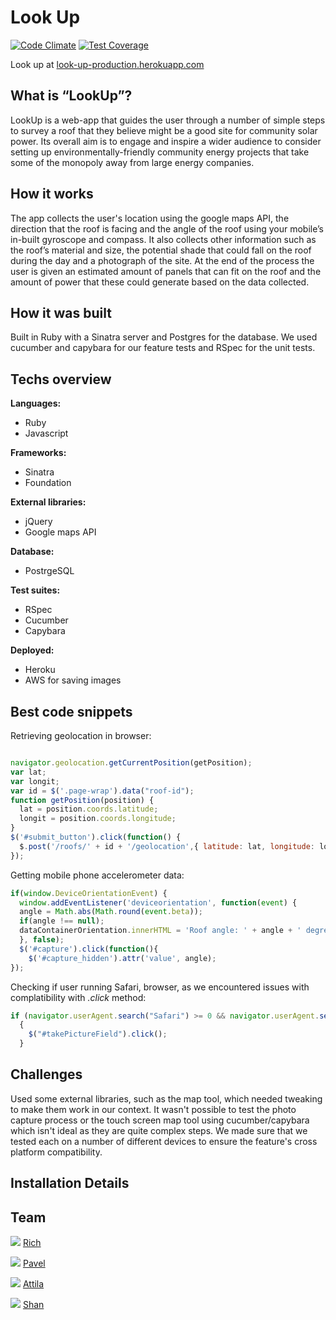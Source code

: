 Look Up
=======

[![Code Climate](https://codeclimate.com/github/Tr1ckX/LookUp/badges/gpa.svg)](https://codeclimate.com/github/Tr1ckX/LookUp) [![Test Coverage](https://codeclimate.com/github/Tr1ckX/LookUp/badges/coverage.svg)](https://codeclimate.com/github/Tr1ckX/LookUp)

Look up at [look-up-production.herokuapp.com](http://look-up-production.herokuapp.com)

What is “LookUp”?
-----------------
LookUp is a web-app that guides the user through a number of simple steps to survey a roof that they believe might be a good site for community solar power. Its overall aim is to engage and inspire a wider audience to consider setting up environmentally-friendly community energy projects that take some of the monopoly away from large energy companies.

How it works
------------
The app collects the user's location using the google maps API, the direction that the roof is facing and the angle of the roof using your mobile’s in-built gyroscope and compass. It also collects other information such as the roof’s material and size, the potential shade that could fall on the roof during the day and a photograph of the site. At the end of the process the user is given an estimated amount of panels that can fit on the roof and the amount of power that these could generate based on the data collected.

How it was built
----------------
Built in Ruby with a Sinatra server and Postgres for the database. We used cucumber and capybara for our feature tests and RSpec for the unit tests. 

Techs overview
-------------- 

**Languages:**

- Ruby
- Javascript

**Frameworks:**

- Sinatra
- Foundation

**External libraries:** 

- jQuery
- Google maps API

**Database:**

- PostrgeSQL

**Test suites:**

- RSpec
- Cucumber
- Capybara

**Deployed:**

- Heroku
- AWS for saving images

Best code snippets
------------------

Retrieving geolocation in browser:
```javascript

navigator.geolocation.getCurrentPosition(getPosition); 
var lat;
var longit;
var id = $('.page-wrap').data("roof-id");
function getPosition(position) {
  lat = position.coords.latitude;
  longit = position.coords.longitude;
}
$('#submit_button').click(function() {
  $.post('/roofs/' + id + '/geolocation',{ latitude: lat, longitude: longit });
});
```
Getting mobile phone accelerometer data:
```javascript
if(window.DeviceOrientationEvent) {
  window.addEventListener('deviceorientation', function(event) {
  angle = Math.abs(Math.round(event.beta));
  if(angle !== null); 
  dataContainerOrientation.innerHTML = 'Roof angle: ' + angle + ' degrees';
  }, false);
  $('#capture').click(function(){
    $('#capture_hidden').attr('value', angle);
});
```
Checking if user running Safari, browser, as we encountered issues with complatibility with *.click* method:
```javascript
if (navigator.userAgent.search("Safari") >= 0 && navigator.userAgent.search("Chrome") < 0)
  {
    $("#takePictureField").click();
  }
```


Challenges
----------
Used some external libraries, such as the map tool, which needed tweaking to make them work in our context. It wasn't possible to test the photo capture process or the touch screen map tool using cucumber/capybara which isn't ideal as they are quite complex steps. We made sure that we tested each on a number of different devices to ensure the feature's cross platform compatibility.

Installation Details
----------

Team
----

<img src="https://avatars2.githubusercontent.com/u/8901119?v=3&s=35">  [Rich](http://github.com/ralake)

<img src="https://avatars3.githubusercontent.com/u/7409666?v=3&s=35">  [Pavel](http://github.com/palyrex)

<img src="https://avatars2.githubusercontent.com/u/8865160?v=3&s=35">  [Attila](http://github.com/Tr1ckX)

<img src="https://avatars2.githubusercontent.com/u/8972868?v=3&s=35">  [Shan](http://github.com/shanhasan)

